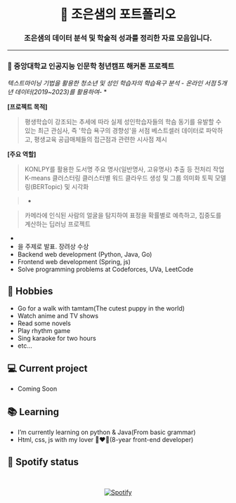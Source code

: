 
<h1 align="center"> 📜 조은샘의 포트폴리오</h1>
<h3 align="center"> 조은샘의 데이터 분석 및 학술적 성과를 정리한 자료 모음입니다. </h3>

---
### 📖 중앙대학교 인공지능 인문학 청년캠프 해커톤 프로젝트

*텍스트마이닝 기법을 활용한 청소년 및 성인 학습자의 학습욕구 분석 - 온라인 서점 5개년 데이터(2019~2023)를 활용하여-*
*

**[프로젝트 목적]**
> 평생학습이 강조되는 추세에 따라 실제 성인학습자들의 학슴 동기를 유발할 수 있는 최근 관심사, 즉 '학습 욕구의 경향성'을 서점 베스트셀러 데이터로 파악하고, 평생교육 공급매체들의 접근점과 관련한 시사점 제시

**[주요 역할]**
> KONLPY를 활용한 도서명 주요 명사(일반명사, 고유명사) 추출 등 전처리 작업
> K-means 클러스터링
> 클러스터별 워드 클라우드 생성 및 그룹 의미화
> 토픽 모델링(BERTopic) 및 시각화


> - 

> 
> 카메라에 인식된 사람의 얼굴을 탐지하여 표정을 확률별로 예측하고, 집중도를 계산하는 딥러닝 프로젝트
- 
- 을 주제로 발표. 장려상 수상
- Backend web development (Python, Java, Go)
- Frontend web development (Spring, js)
- Solve programming problems at Codeforces, UVa, LeetCode

## 📅 Hobbies
- Go for a walk with tamtam(The cutest puppy in the world)
- Watch anime and TV shows
- Read some novels
- Play rhythm game
- Sing karaoke for two hours
- etc...

## 💻 Current project
- Coming Soon

## 📚 Learning
- I’m currently learning on python & Java(From basic grammar)
- Html, css, js with my lover 👩‍❤️‍👨(8-year front-end developer)

## 🎵 Spotify status

&nbsp;<div align="center">
  [![Spotify](https://novatorem.vercel.app/api/spotify?background_color=0d1117&border_color=ffffff)](https://open.spotify.com/track/3qonjOrhFCfTnaaMruHzxW?si=f97b90cfc490406a)
</div>
